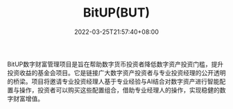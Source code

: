 ﻿---
weight: 
title: "BitUP(BUT)"
description: "BitUP数字财富管理是旨在帮助数字货币投资者降低数字资产投资门槛，提升投资收益的基金会"
date: 2022-03-25T21:57:40+08:00
lastmod: 2022-03-25T16:45:40+08:00
draft: false
authors: ["Metabd"]
featuredImage: "bitupbut.webp"
link: ""
tags: ["数字代币","BitUP(BUT)"]
categories: ["navigation"]
navigation: ["数字代币"]
lightgallery: true
toc: true
pinned: false
recommend: false
recommend1: false
---
BitUP数字财富管理项目是旨在帮助数字货币投资者降低数字资产投资门槛，提升投资收益的基金会项目。它是链接广大数字资产投资者与专业投资经理的公开透明的桥梁。项目将邀请专业投资经理人基于专业经验与AI结合对数字资产进行智能配置与操作，投资者可以购买这些配置组合，借助专业经理人的操作，实现稳健的数字财富增值。
